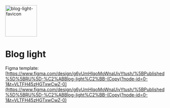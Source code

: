 <img src="./public/favicon.ico" width="100" height="100" alt="blog-light-favicon"/> 
<h1>Blog light</h1>

Figma template: [https://www.figma.com/design/g6yUmHlqoMoWnaUivYtush/%5BPublished%5D%5BRU%5D-%C2%ABBlog-light%C2%BB-(Copy)?node-id=0-1&t=VLTFH45zHGTxwCwZ-0](https://www.figma.com/design/g6yUmHlqoMoWnaUivYtush/%5BPublished%5D%5BRU%5D-%C2%ABBlog-light%C2%BB-(Copy)?node-id=0-1&t=VLTFH45zHGTxwCwZ-0) 
